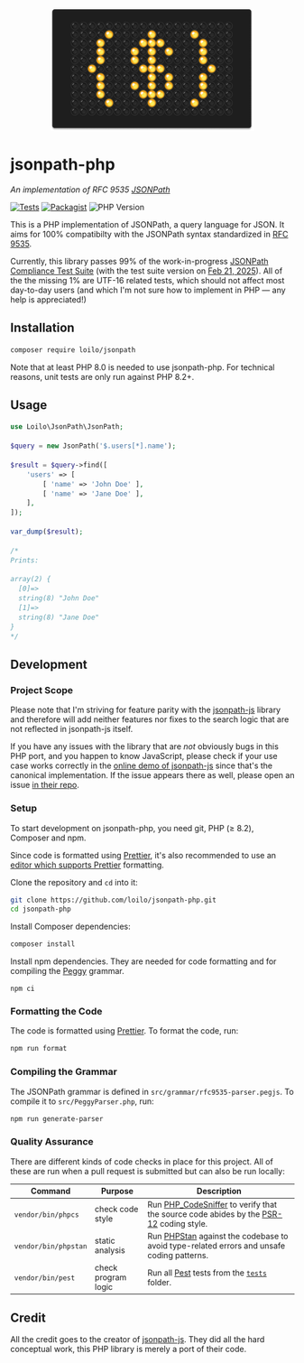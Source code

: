 <div align="center">
	<img src="jsonpath.png" width="360" height="216" alt="The jsonpath-php logo: an LED matrix panel displaying the characters &quot;{ $ }&quot; as glowing yellow dots">
<br>

</div>

# jsonpath-php

_An implementation of RFC 9535 [JSONPath](http://goessner.net/articles/JsonPath/)_

[![Tests](https://badgen.net/github/checks/loilo/jsonpath-php/main)](https://github.com/loilo/jsonpath-php/actions)
[![Packagist](https://badgen.net/packagist/v/loilo/jsonpath)](https://packagist.org/packages/loilo/jsonpath)
![PHP Version](https://badgen.net/packagist/php/loilo/jsonpath)

This is a PHP implementation of JSONPath, a query language for JSON. It aims for 100% compatibilty with the JSONPath syntax standardized in [RFC 9535](https://datatracker.ietf.org/doc/rfc9535/).

Currently, this library passes 99% of the work-in-progress [JSONPath Compliance Test Suite](https://github.com/jsonpath-standard/jsonpath-compliance-test-suite) (with the test suite version on [Feb 21, 2025](https://github.com/jsonpath-standard/jsonpath-compliance-test-suite/tree/9cf4a7517828d4f18557959682a4767de4735f94)). All of the the missing 1% are UTF-16 related tests, which should not affect most day-to-day users (and which I'm not sure how to implement in PHP — any help is appreciated!)

## Installation

```sh
composer require loilo/jsonpath
```

Note that at least PHP 8.0 is needed to use jsonpath-php. For technical reasons, unit tests are only run against PHP 8.2+.

## Usage

```php
use Loilo\JsonPath\JsonPath;

$query = new JsonPath('$.users[*].name');

$result = $query->find([
	'users' => [
		[ 'name' => 'John Doe' ],
		[ 'name' => 'Jane Doe' ],
	],
]);

var_dump($result);

/*
Prints:

array(2) {
  [0]=>
  string(8) "John Doe"
  [1]=>
  string(8) "Jane Doe"
}
*/
```

## Development

### Project Scope

Please note that I'm striving for feature parity with the [jsonpath-js](https://github.com/ashphy/jsonpath-js) library and therefore will add neither features nor fixes to the search logic that are not reflected in jsonpath-js itself.

If you have any issues with the library that are _not_ obviously bugs in this PHP port, and you happen to know JavaScript, please check if your use case works correctly in the [online demo of jsonpath-js](https://jsonpath.com/) since that's the canonical implementation. If the issue appears there as well, please open an issue [in their repo](https://github.com/ashphy/jsonpath-js).

### Setup

To start development on jsonpath-php, you need git, PHP (≥ 8.2), Composer and npm.

Since code is formatted using [Prettier](https://prettier.io/), it's also recommended to use an [editor which supports Prettier](https://prettier.io/docs/en/editors.html) formatting.

Clone the repository and `cd` into it:

```sh
git clone https://github.com/loilo/jsonpath-php.git
cd jsonpath-php
```

Install Composer dependencies:

```sh
composer install
```

Install npm dependencies. They are needed for code formatting and for compiling the [Peggy](https://peggyjs.org/) grammar.

```
npm ci
```

### Formatting the Code

The code is formatted using [Prettier](https://prettier.io/). To format the code, run:

```sh
npm run format
```

### Compiling the Grammar

The JSONPath grammar is defined in `src/grammar/rfc9535-parser.pegjs`. To compile it to `src/PeggyParser.php`, run:

```sh
npm run generate-parser
```

### Quality Assurance

There are different kinds of code checks in place for this project. All of these are run when a pull request is submitted but can also be run locally:

<!-- prettier-ignore -->
Command | Purpose | Description
-|-|-
`vendor/bin/phpcs` | check code style | Run [PHP_CodeSniffer](https://github.com/squizlabs/PHP_CodeSniffer) to verify that the source code abides by the [PSR-12](https://www.php-fig.org/psr/psr-12/) coding style.
`vendor/bin/phpstan` | static analysis | Run [PHPStan](https://phpstan.org/) against the codebase to avoid type-related errors and unsafe coding patterns.
`vendor/bin/pest` | check program logic | Run all [Pest](https://pestphp.com/) tests from the [`tests`](tests/) folder.

## Credit

All the credit goes to the creator of [jsonpath-js](https://github.com/ashphy/jsonpath-js). They did all the hard conceptual work, this PHP library is merely a port of their code.
